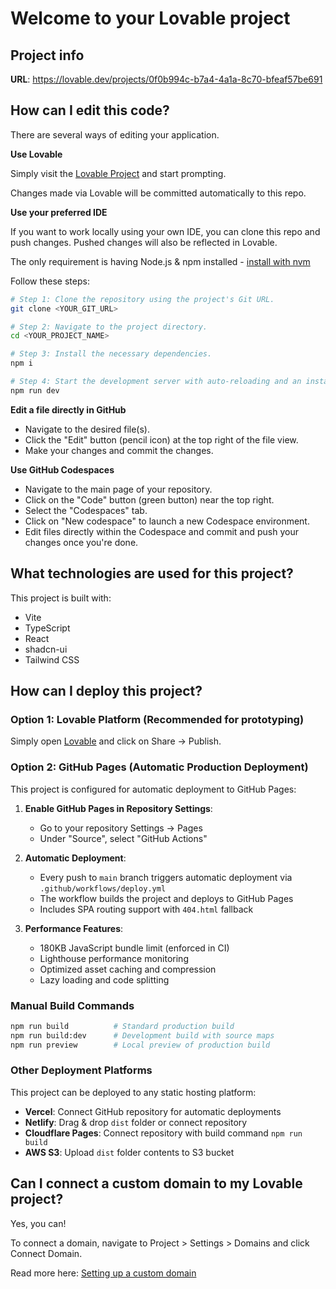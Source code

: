 # Welcome to your Lovable project

## Project info

**URL**: https://lovable.dev/projects/0f0b994c-b7a4-4a1a-8c70-bfeaf57be691

## How can I edit this code?

There are several ways of editing your application.

**Use Lovable**

Simply visit the [Lovable Project](https://lovable.dev/projects/0f0b994c-b7a4-4a1a-8c70-bfeaf57be691) and start prompting.

Changes made via Lovable will be committed automatically to this repo.

**Use your preferred IDE**

If you want to work locally using your own IDE, you can clone this repo and push changes. Pushed changes will also be reflected in Lovable.

The only requirement is having Node.js & npm installed - [install with nvm](https://github.com/nvm-sh/nvm#installing-and-updating)

Follow these steps:

```sh
# Step 1: Clone the repository using the project's Git URL.
git clone <YOUR_GIT_URL>

# Step 2: Navigate to the project directory.
cd <YOUR_PROJECT_NAME>

# Step 3: Install the necessary dependencies.
npm i

# Step 4: Start the development server with auto-reloading and an instant preview.
npm run dev
```

**Edit a file directly in GitHub**

- Navigate to the desired file(s).
- Click the "Edit" button (pencil icon) at the top right of the file view.
- Make your changes and commit the changes.

**Use GitHub Codespaces**

- Navigate to the main page of your repository.
- Click on the "Code" button (green button) near the top right.
- Select the "Codespaces" tab.
- Click on "New codespace" to launch a new Codespace environment.
- Edit files directly within the Codespace and commit and push your changes once you're done.

## What technologies are used for this project?

This project is built with:

- Vite
- TypeScript
- React
- shadcn-ui
- Tailwind CSS

## How can I deploy this project?

### Option 1: Lovable Platform (Recommended for prototyping)
Simply open [Lovable](https://lovable.dev/projects/0f0b994c-b7a4-4a1a-8c70-bfeaf57be691) and click on Share -> Publish.

### Option 2: GitHub Pages (Automatic Production Deployment)

This project is configured for automatic deployment to GitHub Pages:

1. **Enable GitHub Pages in Repository Settings**:
   - Go to your repository Settings → Pages
   - Under "Source", select "GitHub Actions"

2. **Automatic Deployment**: 
   - Every push to `main` branch triggers automatic deployment via `.github/workflows/deploy.yml`
   - The workflow builds the project and deploys to GitHub Pages
   - Includes SPA routing support with `404.html` fallback

3. **Performance Features**:
   - 180KB JavaScript bundle limit (enforced in CI)
   - Lighthouse performance monitoring
   - Optimized asset caching and compression
   - Lazy loading and code splitting

### Manual Build Commands

```bash
npm run build          # Standard production build
npm run build:dev      # Development build with source maps
npm run preview        # Local preview of production build
```

### Other Deployment Platforms

This project can be deployed to any static hosting platform:

- **Vercel**: Connect GitHub repository for automatic deployments
- **Netlify**: Drag & drop `dist` folder or connect repository  
- **Cloudflare Pages**: Connect repository with build command `npm run build`
- **AWS S3**: Upload `dist` folder contents to S3 bucket

## Can I connect a custom domain to my Lovable project?

Yes, you can!

To connect a domain, navigate to Project > Settings > Domains and click Connect Domain.

Read more here: [Setting up a custom domain](https://docs.lovable.dev/tips-tricks/custom-domain#step-by-step-guide)
